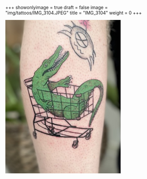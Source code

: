 +++
showonlyimage = true
draft = false
image = "img/tattoos/IMG_3104.JPEG"
title = "IMG_3104"
weight = 0
+++

![image](/img/tattoos/IMG_3104.JPEG)
